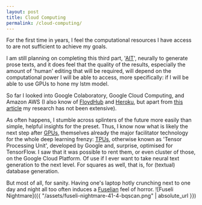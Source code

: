 ```yaml
---
layout: post
title: Cloud Computing
permalink: /cloud-computing/ 
---
```


For the first time in years, I feel the computational resources I have access to are not sufficient to achieve my goals. 

I am still planning on completing this third part, '[AIT](https://github.com/jchwenger/ait)', neurally to generate prose texts, and it does feel that the quality of the results, especially the amount of 'human' editing that will be required, will depend on the computational power I will be able to access, more specifically: if I will be able to use GPUs to hone my lstm model.

So far I looked into Google Colaboratory, Google Cloud Computing, and Amazon AWS (I also know of [FloydHub](https://www.floydhub.com/) and [Heroku](https://www.heroku.com/), but apart from [this article](https://medium.com/@rupak.thakur/aws-vs-paperspace-vs-floydhub-choosing-your-cloud-gpu-partner-350150606b39) my research has not been extensive).

As often happens, I stumble across splinters of the future more easily than simple, helpful insights for the preset. Thus, I know now what is likely the next step after [GPUs](https://en.wikipedia.org/wiki/Graphics_processing_unit), themselves already the major facilitator technology for the whole deep learning frenzy: [TPUs](https://cloud.google.com/tpu/), otherwise known as 'Tensor Processing Unit', developed by Google and, surprise, optimised for TensorFlow. I saw that it was possible to rent them, or even cluster of those, on the Google Cloud Platform. Of use if I ever want to take neural text generation to the next level. For squares as well, that is, for (textual) database generation. 

But most of all, for sanity. Having one's laptop hotly crunching next to one day and night all too often induces a [Fuselian](https://en.wikipedia.org/wiki/Henry_Fuseli) feel of horror.
![Fuseli Nightmare]({{ "/assets/fuseli-nightmare-41-4-bqscan.png" | absolute_url }})
